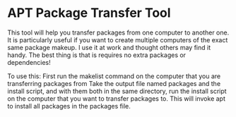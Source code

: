 # APT Package Transfer Tool

This tool will help you transfer packages from one computer to another one. It is particularly useful if you want to create multiple computers of the exact same  package makeup. I use it at work and thought others may find it handy. The best thing is that is requires no extra packages or dependencies!

To use this:
	First run the makelist command on the computer that you are transferring packages from
	Take the output file named packages and the install script, and with them both in the same directory, run the install script on the computer 
	that you want to transfer packages to. This will invoke apt to install all packages in the packages file. 

